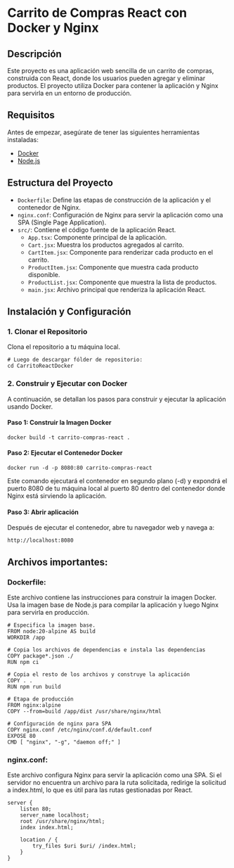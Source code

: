 # Carrito de Compras React con Docker y Nginx

## Descripción
Este proyecto es una aplicación web sencilla de un carrito de compras, construida con React, donde los usuarios pueden agregar y eliminar productos. El proyecto utiliza Docker para contener la aplicación y Nginx para servirla en un entorno de producción.

## Requisitos
Antes de empezar, asegúrate de tener las siguientes herramientas instaladas:
- [Docker](https://www.docker.com/)
- [Node.js](https://nodejs.org/en/)

## Estructura del Proyecto

- `Dockerfile`: Define las etapas de construcción de la aplicación y el contenedor de Nginx.
- `nginx.conf`: Configuración de Nginx para servir la aplicación como una SPA (Single Page Application).
- `src/`: Contiene el código fuente de la aplicación React.
  - `App.tsx`: Componente principal de la aplicación.
  - `Cart.jsx`: Muestra los productos agregados al carrito.
  - `CartItem.jsx`: Componente para renderizar cada producto en el carrito.
  - `ProductItem.jsx`: Componente que muestra cada producto disponible.
  - `ProductList.jsx`: Componente que muestra la lista de productos.
  - `main.jsx`: Archivo principal que renderiza la aplicación React.

## Instalación y Configuración

### 1. Clonar el Repositorio
Clona el repositorio a tu máquina local.

```
# Luego de descargar fólder de repositorio:
cd CarritoReactDocker
```
### 2. Construir y Ejecutar con Docker

A continuación, se detallan los pasos para construir y ejecutar la aplicación usando Docker.

#### Paso 1: Construir la Imagen Docker
```
docker build -t carrito-compras-react .
```
#### Paso 2: Ejecutar el Contenedor Docker
```
docker run -d -p 8080:80 carrito-compras-react
```
Este comando ejecutará el contenedor en segundo plano (-d) y expondrá el puerto 8080 de tu máquina local al puerto 80 dentro del contenedor donde Nginx está sirviendo la aplicación.
#### Paso 3: Abrir aplicación
Después de ejecutar el contenedor, abre tu navegador web y navega a:
```
http://localhost:8080
```

## Archivos importantes:
### Dockerfile:
Este archivo contiene las instrucciones para construir la imagen Docker. Usa la imagen base de Node.js para compilar la aplicación y luego Nginx para servirla en producción.
```
# Especifica la imagen base.
FROM node:20-alpine AS build
WORKDIR /app

# Copia los archivos de dependencias e instala las dependencias
COPY package*.json ./
RUN npm ci

# Copia el resto de los archivos y construye la aplicación
COPY . .
RUN npm run build

# Etapa de producción
FROM nginx:alpine
COPY --from=build /app/dist /usr/share/nginx/html

# Configuración de nginx para SPA
COPY nginx.conf /etc/nginx/conf.d/default.conf
EXPOSE 80
CMD [ "nginx", "-g", "daemon off;" ]

```
### nginx.conf:
Este archivo configura Nginx para servir la aplicación como una SPA. Si el servidor no encuentra un archivo para la ruta solicitada, redirige la solicitud a index.html, lo que es útil para las rutas gestionadas por React.
```
server {
    listen 80;
    server_name localhost;
    root /usr/share/nginx/html;
    index index.html;

    location / {
        try_files $uri $uri/ /index.html;
    }
}
```
